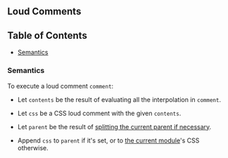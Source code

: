 ## Loud Comments

## Table of Contents

* [Semantics](#semantics)

### Semantics

To execute a loud comment `comment`:

* Let `contents` be the result of evaluating all the interpolation in `comment`.

* Let `css` be a CSS loud comment with the given `contents`.

* Let `parent` be the result of [splitting the current parent if necessary].

  [splitting the current parent if necessary]: stylesheet.md#splitting-the-current-parent-if-necessary

* Append `css` to `parent` if it's set, or to [the current module]'s CSS
  otherwise.

  [the current module]: spec.md#current-module
